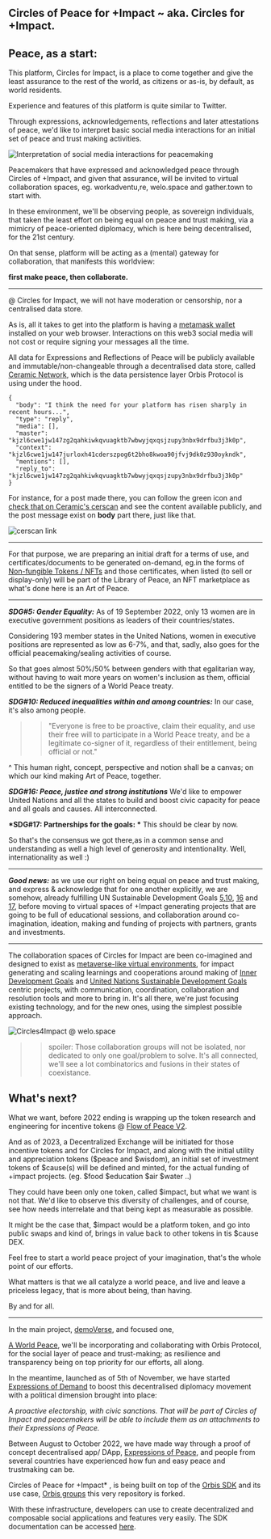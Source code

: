 ## Circles of Peace for +Impact ~ aka. Circles for +Impact.
## Peace, as a start:

This platform, Circles for Impact, is a place to come together and give the least assurance to the rest of the world, as citizens or as-is, by default, as world residents.

Experience and features of this platform is quite similar to Twitter.

Through expressions, acknowledgements, reflections and later attestations of peace, we'd like to interpret basic social media interactions for an initial set of peace and trust making activities. 

![Interpretation of social media interactions for peacemaking](https://i.imgur.com/U8qgEdP.png)

Peacemakers that have expressed and acknowledged peace through Circles of +Impact, and given that assurance, will be invited to virtual collaboration spaces, eg. workadventu,re, welo.space and gather.town to start with. 

In these environment, we'll be observing people, as sovereign individuals, that taken the least effort on being equal on peace and trust making, via a mimicry of peace-oriented diplomacy, which is here being decentralised, for the 21st century.

On that sense, platform will be acting as a (mental) gateway for collaboration, that manifests this worldview: 

**first make peace, then collaborate.**

---

@ Circles for Impact, we will not have moderation or censorship, nor a centralised data store. 

As is, all it takes to get into the platform is having a [metamask wallet](https://ceramic.network/) installed on your web browser. Interactions on this web3 social media will not cost or require signing your messages all the time. 


All data for Expressions and Reflections of Peace will be publicly available and immutable/non-changeable through a decentralised data store, called [Ceramic Network](https://ceramic.network/), which is the data persistence layer Orbis Protocol is using under the hood.

```
{
  "body": "I think the need for your platform has risen sharply in recent hours...",
  "type": "reply",
  "media": [],
  "master": "kjzl6cwe1jw147zg2qahkiwkqvuagktb7wbwyjqxqsjzupy3nbx9drfbu3j3k0p",
  "context": "kjzl6cwe1jw147jurloxh41cderszpog6t2bho8kwoa90jfvj9dk0z930oykndk",
  "mentions": [],
  "reply_to": "kjzl6cwe1jw147zg2qahkiwkqvuagktb7wbwyjqxqsjzupy3nbx9drfbu3j3k0p"
}
```


For instance, for a post made there, you can follow the green icon and 
[check that on Ceramic's cerscan](https://cerscan.com/mainnet/stream/kjzl6cwe1jw14aj5hcl20od0gbgucv86ptqsts6oogfafvamsrq0m300tvxb0ic)
 and see the content available publicly, and the post message exist on <strong>body</strong> part there, just like that.

![cerscan link](https://i.imgur.com/s5Z4Dp7.png)


---






For that purpose, we are preparing an initial draft for a terms of use, and certificates/documents to be generated on-demand, eg.in the forms of [Non-fungible Tokens / NFTs](https://en.wikipedia.org/wiki/Non-fungible_token) and those certificates, when listed (to sell or display-only) will be part of the Library of Peace, an NFT marketplace as what's done here is an Art of Peace.




<!-- We will be sending $peace and $wisdom tokens and one of  official/platform NFTs dedicated by artists in our existing community on discord, for you to access to Peacemakers community on orbis.club // there you will be invited to Circles for Impact, right away.
 -->

<!-- ![tokenGating@orbis](https://i.imgur.com/JL6PZJm.png)
 -->
---
<strong> *SDG#5: Gender Equality:*</strong> As of 19 September 2022, only 13 women are in executive government positions as leaders of their countries/states.

Considering 193 member states in the United Nations, women in executive positions are represented as low as 6-7%, and that, sadly, also goes for the official peacemaking/sealing activities of course.

So that goes almost 50%/50% between genders with that egalitarian way, without having to wait more years on women's inclusion as them, official entitled to be the signers of a World Peace treaty.

<strong> *SDG#10: Reduced inequalities within and among countries:*</strong>  In our case, it's also among people.



>> "Everyone is free to be proactive, claim their equality, and use their free will to participate in a World Peace treaty, and be a legitimate co-signer of it, regardless of their entitlement, being official or not."

^ This human right, concept, perspective and notion shall be a canvas; on which our kind making Art of Peace, together. 


<strong>*SDG#16: Peace, justice and strong institutions*</strong>  We'd like to empower United Nations and all the states to build and boost civic capacity for peace and all goals and causes. All interconnected. 


<strong>*SDG#17: Partnerships for the goals: *</strong>  This should be clear by now.

So that's the consensus we got there,as in a common sense and understanding as well a high level of generosity and intentionality. Well, internationality as well :)


---
<strong>*Good news:*</strong>  as we use our right on being equal on peace and trust making, and express & acknowledge that for one another explicitly, we are somehow, already fulfilling UN Sustainable Development Goals [5](https://sdgs.un.org/goals/goal5),[10](https://sdgs.un.org/goals/goal10), [16](https://sdgs.un.org/goals/goal16) and [17](https://sdgs.un.org/goals/goal17), before moving to virtual spaces of +Impact generating projects that are going to be full of educational sessions, and collaboration around co-imagination, ideation, making and funding of projects with partners, grants and investments.

----


The collaboration spaces of Circles for Impact are been co-imagined and designed to exist as [metaverse-like virtual environments](https://www.youtube.com/watch?v=Ek7AvWng7J8), for impact generating and scaling learnings and cooperations around making of [Inner Development Goals](https://www.innerdevelopmentgoals.org/) and [United Nations Sustainable Development Goals](https://sdgs.un.org/) centric projects, with communication, coordination, collaboration and resolution tools and more to bring in. It's all there, we're just focusing existing technology, and for the new ones, using the simplest possible approach.
<!-- 
For example, check these smart contracts. They are the easiest contracts one can write, and they are derived from simple storage contracts. Only storing one struct. 

[Expression of Peace V3](https://github.com/demo-verse/expressions-of-peace/blob/main/contracts/ExpressionOfPeaceV3.sol) haven't yet been deployed to blockchain yet. 

>> There one can observe, that functions provide a granularity and combinations around behaviors such as anonymity/publicity and citizenship/world residency, depending on how people would make their expressions. This way we can get insights and provide public data through function names, and see what is the trend.  -->
<!-- 
This whole thing, experience of these tools and notions, are already happens with world residency manner, with a high level of generosity, yet we are bringing in citizenship info as well, so we represent not only ourselves, but our background, existing culture. And show how peaceful we are. And how good that will feel, to detach from the status-quo.

and the existing [Acknowledgement of Peace](https://github.com/demo-verse/expressions-of-peace/blob/main/contracts/ExpressionOfPeace.sol) V2(soon) as well deployed in parallel. 


along with finalising resolutions in a [Liquid Democracy](https://en.wikipedia.org/wiki/Liquid_democracy) experience as they developed in time. That's how good it's gotta be.
 -->

![Circles4Impact @ welo.space](https://i.imgur.com/POdJTEK.png)


<!-- >> These virtual spaces, will be designed together, and launched @  circlesforimpact . org throughout the following weeks/months with joint efforts by artists, designers, developers, community catalyzers, policy makers and people of any peaceful background. -->

>> spoiler: Those collaboration groups will not be isolated, nor dedicated to only one goal/problem to solve. It's all connected, we'll see a lot combinatorics and fusions in their states of coexistance.


What's next?
--
What we want, before 2022 ending is wrapping up the token research and engineering for incentive tokens @ [Flow of Peace V2](https://miro.com/app/board/uXjVOX94E5k=/?share_link_id=267054985896). 

And as of 2023, a Decentralized Exchange will be initiated for those incentive tokens and for Circles for Impact, and along with the initial utility and appreciation tokens ($peace and $wisdom), an initial set of investment tokens of $cause(s) will be defined and minted, for the actual funding of +impact projects. (eg. $food $education $air $water ..)

 They could have been only one token, called $impact, but what we want is not that. We'd like to observe this diversity of challenges, and of course, see how needs interrelate and that being kept as measurable as possible. 

 It might be the case that, $impact would be a platform token, and go into public swaps and kind of, brings in value back to other tokens in tis $cause DEX.
 
 Feel free to start a world peace project of your imagination, that's the whole point of our efforts. 
 
 What matters is that we all catalyze a world peace, and live and leave a priceless legacy, that is more about being, than having. 

 By and for all.
 
 ---
 
 In the main project, [demoVerse](https://demoVer.se), and focused one, 

[A World Peace](https://aworldpeace.org),  we'll be incorporating and collaborating with Orbis Protocol, for the social layer of peace and trust-making; as resilience and transparency being on top priority for our efforts, all along.

In the meantime, launched as of 5th of November, we have started [Expressions of Demand](https://expressionsofdemand.org) to boost this decentralised diplomacy movement with a political dimension brought into place: 

*A proactive electorship, with civic sanctions. That will be part of Circles of Impact and peacemakers will be able to include them as an attachments to their Expressions of Peace.*

Between August to October 2022, we have made way through a proof of concept decentralised app/ DApp, [Expressions of Peace](https://expressionsofpeace.org), and people from several countries have experienced how fun and easy peace and trustmaking can be.

Circles of Peace for +Impact* , is being built on top of the [Orbis SDK](https://orbis.club/developers) and its use case, [Orbis groups](https://app.orbis.club) this very repository is forked. 

With these infrastructure, developers can use to create decentralized and composable social applications and features very easily. The SDK documentation can be accessed [here](https://orbis.club/developers). 




